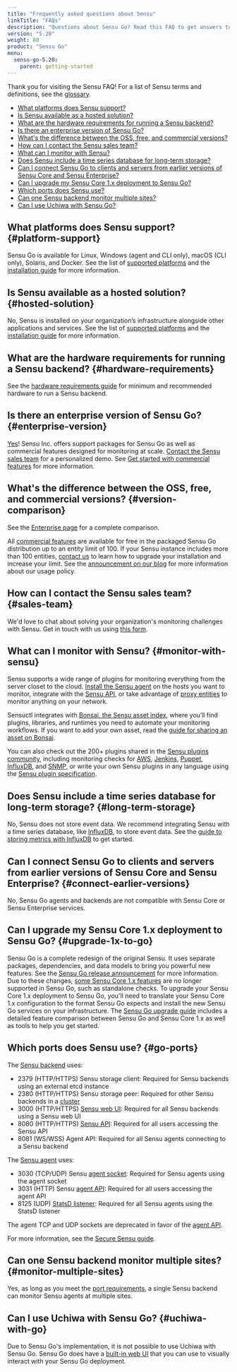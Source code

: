 ```yaml
---
title: "Frequently asked questions about Sensu"
linkTitle: "FAQs"
description: "Questions about Sensu Go? Read this FAQ to get answers to questions about what platforms Sensu supports and what you can monitor with Sensu."
version: "5.20"
weight: 80
product: "Sensu Go"
menu:
  sensu-go-5.20:
    parent: getting-started
---
```


Thank you for visiting the Sensu FAQ!
For a list of Sensu terms and definitions, see the [glossary][7].

- [What platforms does Sensu support?](#platform-support)
- [Is Sensu available as a hosted solution?](#hosted-solution)
- [What are the hardware requirements for running a Sensu backend?](#hardware-requirements)
- [Is there an enterprise version of Sensu Go?](#enterprise-version)
- [What's the difference between the OSS, free, and commercial versions?](#version-comparison)
- [How can I contact the Sensu sales team?](#sales-team)
- [What can I monitor with Sensu?](#monitor-with-sensu)
- [Does Sensu include a time series database for long-term storage?](#long-term-storage)
- [Can I connect Sensu Go to clients and servers from earlier versions of Sensu Core and Sensu Enterprise?](#connect-earlier-versions)
- [Can I upgrade my Sensu Core 1.x deployment to Sensu Go?](#upgrade-1x-to-go)
- [Which ports does Sensu use?](#go-ports)
- [Can one Sensu backend monitor multiple sites?](#monitor-multiple-sites)
- [Can I use Uchiwa with Sensu Go?](#uchiwa-with-go)


## What platforms does Sensu support? {#platform-support}

Sensu Go is available for Linux, Windows (agent and CLI only), macOS (CLI only), Solaris, and Docker.
See the list of [supported platforms][1] and the [installation guide][2] for more information.

## Is Sensu available as a hosted solution? {#hosted-solution}

No, Sensu is installed on your organization’s infrastructure alongside other applications and services.
See the list of [supported platforms][1] and the [installation guide][2] for more information.

## What are the hardware requirements for running a Sensu backend? {#hardware-requirements}

See the [hardware requirements guide][5] for minimum and recommended hardware to run a Sensu backend.

## Is there an enterprise version of Sensu Go? {#enterprise-version}

[Yes][31]! Sensu Inc. offers support packages for Sensu Go as well as commercial features designed for monitoring at scale.
[Contact the Sensu sales team][6] for a personalized demo.
See [Get started with commercial features][28] for more information.

## What's the difference between the OSS, free, and commercial versions? {#version-comparison}

See the [Enterprise page][30] for a complete comparison. 

All [commercial features][28] are available for free in the packaged Sensu Go distribution up to an entity limit of 100.
If your Sensu instance includes more than 100 entities, [contact us][36] to learn how to upgrade your installation and increase your limit.
See the [announcement on our blog][34] for more information about our usage policy.

## How can I contact the Sensu sales team? {#sales-team}

We'd love to chat about solving your organization's monitoring challenges with Sensu.
Get in touch with us using [this form][6].

## What can I monitor with Sensu? {#monitor-with-sensu}

Sensu supports a wide range of plugins for monitoring everything from the server closet to the cloud.
[Install the Sensu agent][8] on the hosts you want to monitor, integrate with the [Sensu API][9], or take advantage of [proxy entities][10] to monitor anything on your network.

Sensuctl integrates with [Bonsai, the Sensu asset index][32], where you’ll find plugins, libraries, and runtimes you need to automate your monitoring workflows.
If you want to add your own asset, read the [guide for sharing an asset on Bonsai][33].

You can also check out the 200+ plugins shared in the [Sensu plugins community][11], including monitoring checks for [AWS][13], [Jenkins][14], [Puppet][15], [InfluxDB][16], and [SNMP][17], or write your own Sensu plugins in any language using the [Sensu plugin specification][12].

## Does Sensu include a time series database for long-term storage? {#long-term-storage}

No, Sensu does not store event data.
We recommend integrating Sensu with a time series database, like [InfluxDB][19], to store event data.
See the [guide to storing metrics with InfluxDB][18] to get started.

## Can I connect Sensu Go to clients and servers from earlier versions of Sensu Core and Sensu Enterprise? {#connect-earlier-versions}

No, Sensu Go agents and backends are not compatible with Sensu Core or Sensu Enterprise services.

## Can I upgrade my Sensu Core 1.x deployment to Sensu Go? {#upgrade-1x-to-go}

Sensu Go is a complete redesign of the original Sensu.
It uses separate packages, dependencies, and data models to bring you powerful new features.
See the [Sensu Go release announcement][3] for more information.
Due to these changes, [some Sensu Core 1.x features][4] are no longer supported in Sensu Go, such as standalone checks.
To upgrade your Sensu Core 1.x deployment to Sensu Go, you'll need to translate your Sensu Core 1.x configuration to the format Sensu Go expects and install the new Sensu Go services on your infrastructure.
The [Sensu Go upgrade guide][4] includes a detailed feature comparison between Sensu Go and Sensu Core 1.x as well as tools to help you get started.

## Which ports does Sensu use? {#go-ports}

The [Sensu backend][25] uses:

- 2379 (HTTP/HTTPS) Sensu storage client: Required for Sensu backends using an external etcd instance
- 2380 (HTTP/HTTPS) Sensu storage peer: Required for other Sensu backends in a [cluster][27]
- 3000 (HTTP/HTTPS) [Sensu web UI][24]: Required for all Sensu backends using a Sensu web UI
- 8080 (HTTP/HTTPS) [Sensu API][9]: Required for all users accessing the Sensu API
- 8081 (WS/WSS) Agent API: Required for all Sensu agents connecting to a Sensu backend

The [Sensu agent][26] uses:

- 3030 (TCP/UDP) Sensu [agent socket][21]: Required for Sensu agents using the agent socket
- 3031 (HTTP) Sensu [agent API][21]: Required for all users accessing the agent API
- 8125 (UDP) [StatsD listener][23]: Required for all Sensu agents using the StatsD listener

The agent TCP and UDP sockets are deprecated in favor of the [agent API][21].

For more information, see the [Secure Sensu guide][20].

## Can one Sensu backend monitor multiple sites? {#monitor-multiple-sites}

Yes, as long as you meet the [port requirements][37], a single Sensu backend can monitor Sensu agents at multiple sites.

## Can I use Uchiwa with Sensu Go? {#uchiwa-with-go}

Due to Sensu Go's implementation, it is not possible to use Uchiwa with Sensu Go.
Sensu Go does have a [built-in web UI][29] that you can use to visually interact with your Sensu Go deployment.

[1]: ../../platforms/
[2]: ../../installation/install-sensu/
[3]: https://blog.sensu.io/sensu-go-is-here/
[4]: ../../installation/upgrade/#migrate-to-sensu-go-from-sensu-core-1-x
[5]: ../../installation/recommended-hardware/
[6]: https://sensu.io/sales/
[7]: ../../learn/glossary/
[8]: ../../installation/install-sensu#install-sensu-agents
[9]: ../../api/overview/
[10]: ../../reference/entities/#proxy-entities
[11]: https://github.com/sensu-plugins/
[12]: https://docs.sensu.io/plugins/1.0/reference/#the-sensu-plugin-specification
[13]: https://github.com/sensu-plugins/sensu-plugins-aws/
[14]: https://github.com/sensu-plugins/sensu-plugins-jenkins/
[15]: https://github.com/sensu-plugins/sensu-plugins-puppet/
[16]: https://github.com/sensu-plugins/sensu-plugins-influxdb/
[17]: https://github.com/sensu-plugins/sensu-plugins-snmp/
[18]: ../../guides/influx-db-metric-handler/
[19]: https://www.influxdata.com/
[20]: ../../guides/securing-sensu/
[21]: ../../reference/agent#create-monitoring-events-using-the-agent-api
[22]: ../../reference/agent/#using-the-http-socket
[23]: ../../reference/agent/#create-monitoring-events-using-the-statsd-listener
[24]: ../../web-ui/sign-in/
[25]: ../../reference/backend/
[26]: ../../reference/agent/
[27]: ../../guides/clustering/
[28]: ../../commercial/
[29]: ../../web-ui/sign-in/
[30]: https://sensu.io/enterprise/
[31]: https://blog.sensu.io/enterprise-features-in-sensu-go/
[32]: https://bonsai.sensu.io/
[33]: ../../reference/assets/#share-an-asset-on-bonsai
[34]: https://blog.sensu.io/one-year-of-sensu-go/
[36]: https://sensu.io/contact/
[37]: #go-ports

